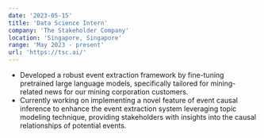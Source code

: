 ```yaml
---
date: '2023-05-15'
title: 'Data Science Intern'
company: 'The Stakeholder Company'
location: 'Singapore, Singapore'
range: 'May 2023 - present'
url: 'https://tsc.ai/'
---
```


- Developed a robust event extraction framework by fine-tuning pretrained large language models, specifically tailored for mining-related news for our mining corporation customers. 
- Currently working on implementing a novel feature of event causal inference to enhance the event extraction system leveraging topic modeling technique, providing stakeholders with insights into the causal relationships of potential events.
